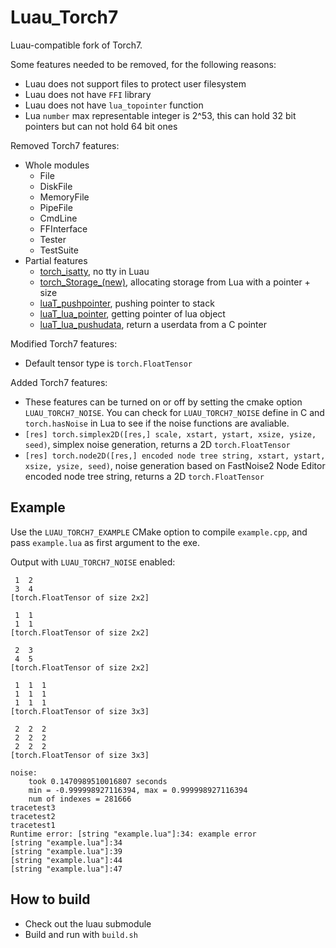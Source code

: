# Luau_Torch7

Luau-compatible fork of Torch7.

Some features needed to be removed, for the following reasons:
 - Luau does not support files to protect user filesystem
 - Luau does not have `FFI` library
 - Luau does not have `lua_topointer` function
 - Lua `number` max representable integer is 2^53, this can hold 32 bit pointers but can not hold 64 bit ones

Removed Torch7 features:
 - Whole modules
   - File
   - DiskFile
   - MemoryFile
   - PipeFile
   - CmdLine
   - FFInterface
   - Tester
   - TestSuite
 - Partial features
   - [torch_isatty](torch7/utils.c#L67), no tty in Luau
   - [torch_Storage_(new)](torch7/generic/Storage.c#L69), allocating storage from Lua with a pointer + size
   - [luaT_pushpointer](torch7/lib/luaT/luaT.c#L1027), pushing pointer to stack
   - [luaT_lua_pointer](torch7/lib/luaT/luaT.c#L1042), getting pointer of lua object
   - [luaT_lua_pushudata](torch7/lib/luaT/luaT.c#L946), return a userdata from a C pointer

Modified Torch7 features:
 - Default tensor type is `torch.FloatTensor`

Added Torch7 features:
 - These features can be turned on or off by setting the cmake option `LUAU_TORCH7_NOISE`. You can check for `LUAU_TORCH7_NOISE` define in C and `torch.hasNoise` in Lua to see if the noise functions are avaliable.
 - `[res] torch.simplex2D([res,] scale, xstart, ystart, xsize, ysize, seed)`, simplex noise generation, returns a 2D `torch.FloatTensor`
 - `[res] torch.node2D([res,] encoded node tree string, xstart, ystart, xsize, ysize, seed)`, noise generation based on FastNoise2 Node Editor encoded node tree string, returns a 2D `torch.FloatTensor`

## Example

Use the `LUAU_TORCH7_EXAMPLE` CMake option to compile `example.cpp`, and pass `example.lua` as first argument to the exe.

Output with `LUAU_TORCH7_NOISE` enabled:
```
 1  2
 3  4
[torch.FloatTensor of size 2x2]

 1  1
 1  1
[torch.FloatTensor of size 2x2]

 2  3
 4  5
[torch.FloatTensor of size 2x2]

 1  1  1
 1  1  1
 1  1  1
[torch.FloatTensor of size 3x3]

 2  2  2
 2  2  2
 2  2  2
[torch.FloatTensor of size 3x3]

noise:
    took 0.1470989510016807 seconds
    min = -0.999998927116394, max = 0.999998927116394
    num of indexes = 281666
tracetest3
tracetest2
tracetest1
Runtime error: [string "example.lua"]:34: example error
[string "example.lua"]:34
[string "example.lua"]:39
[string "example.lua"]:44
[string "example.lua"]:47
```

## How to build

 - Check out the luau submodule
 - Build and run with `build.sh`
